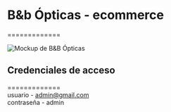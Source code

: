 # B&b Ópticas - ecommerce  
=============  

![Mockup de B&B Ópticas](./recursos/imagenes/mockup.png.png)  
## Credenciales de acceso  
=============  
usuario - admin@gmail.com  
contraseña - admin  